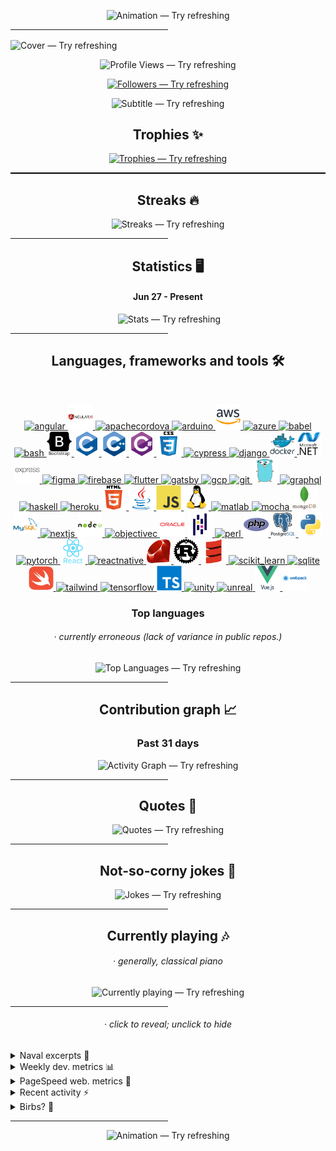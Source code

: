 <!-- For the sake of modularity (and accessibility), unused utilities are at last -->
<!-- Do not trim the whitespaces: easier readability -->
<!-- To do: <sup> -->





<!-- Animation SVG: -->

<p align="center"> <img src="https://raw.githubusercontent.com/mayhemantt/mayhemantt/Update/svg/Bottom.svg" alt="Animation — Try refreshing" /> </p>

<hr style="width:50%;text-align:left;margin-left:0">





<!-- Cover PNG: -->

<!-- 1. `src` = URL: -->

<!--
<img src="https://github.com/krakxn/krakxn/blob/main/cover.png" alt="Cover — Try refreshing">
-->

<!-- 2. `src` = Path: -->

<img src="./res/cover.png" alt="Cover — Try refreshing" width="2000" align="center">





<!-- Views counter: -->

<p align="center"> <img src="https://komarev.com/ghpvc/?username=krakxn&label=Profile%20Views&color=000205&style=for-the-badge" alt="Profile Views — Try refreshing" /> </p>





<!-- Follow me button (GitHub): -->

<p align="center"> <a href="https://github.com/krakxn?tab=followers"><img alt="Followers — Try refreshing" title="Follow me on GitHub!" src="https://custom-icon-badges.herokuapp.com/github/followers/krakxn?color=000205&labelColor=555555&style=for-the-badge&logo=person-add&label=Follow&logoColor=white"/> </a> </p>





<!-- Subtitle -- Dynamic SVG: -->

<p align="center"> <img src="https://readme-typing-svg.herokuapp.com/?lines=Is...+curious+(always+learning!).+Stoic.+Passionate+(effective-altruism+:3).;Obsessed+with...+space.+Cryptography+(ZK,+Post-quantum).+Applied+game-theory.;Loves...reading.+Listening+to+music+(uh..24/7).+Gaming+(rarely+lately..).&font=Roboto&color=050505&background=ffffff&duration=4000&center=true&vCenter=true&size=30&width=1100&height=75" alt="Subtitle — Try refreshing"> </p>





<!-- Trophies: --> 

<h2 align="center">Trophies ✨</h2>

<p align="center"> <a href="https://github.com/ryo-ma/github-profile-trophy"><img src="https://github-profile-trophy.vercel.app/?username=krakxn&theme=oldie&row=1&margin-w=5" alt="Trophies — Try refreshing" loading="lazy" /></a> </p>

<hr style="height:2px;border-width:0;color:gray;background-color:black">





<!-- Streaks: -->

<h2 align="center">Streaks 🔥</h2>

<p align="center"> <img src="https://github-readme-streak-stats.herokuapp.com/?user=krakxn&theme=graywhite" alt="Streaks — Try refreshing" loading="lazy" /> </p>

<hr style="width:50%;text-align:left;margin-left:0">





<!-- GitHub Stats: -->

<h2 align="center">Statistics 🖥️</h2>

<h4 align="center">Jun 27 - Present</h4>

<p align="center">&nbsp;<img src="https://github-readme-stats.vercel.app/api?username=krakxn&show_icons=true&locale=en&theme=swift&icon_color=050505&hide=stars" alt="Stats — Try refreshing" loading="lazy" /></p>

<hr style="width:50%;text-align:left;margin-left:0">





<!-- Languages and tools: -->

<h2 align="center">Languages, frameworks and tools 🛠️</h2>

<br>

<p align="center"> <a href="https://angular.io" target="_blank" rel="noreferrer"> <img src="https://angular.io/assets/images/logos/angular/angular.svg" alt="angular" width="40" height="40"/> </a> <a href="https://angular.io" target="_blank" rel="noreferrer"> <img src="https://raw.githubusercontent.com/devicons/devicon/master/icons/angularjs/angularjs-original-wordmark.svg" alt="angularjs" width="40" height="40"/> </a> <a href="https://cordova.apache.org/" target="_blank" rel="noreferrer"> <img src="https://www.vectorlogo.zone/logos/apache_cordova/apache_cordova-icon.svg" alt="apachecordova" width="40" height="40"/> </a> <a href="https://www.arduino.cc/" target="_blank" rel="noreferrer"> <img src="https://cdn.worldvectorlogo.com/logos/arduino-1.svg" alt="arduino" width="40" height="40"/> </a> <a href="https://aws.amazon.com" target="_blank" rel="noreferrer"> <img src="https://raw.githubusercontent.com/devicons/devicon/master/icons/amazonwebservices/amazonwebservices-original-wordmark.svg" alt="aws" width="40" height="40"/> </a> <a href="https://azure.microsoft.com/en-in/" target="_blank" rel="noreferrer"> <img src="https://www.vectorlogo.zone/logos/microsoft_azure/microsoft_azure-icon.svg" alt="azure" width="40" height="40"/> </a> <a href="https://babeljs.io/" target="_blank" rel="noreferrer"> <img src="https://www.vectorlogo.zone/logos/babeljs/babeljs-icon.svg" alt="babel" width="40" height="40"/> </a> <a href="https://www.gnu.org/software/bash/" target="_blank" rel="noreferrer"> <img src="https://www.vectorlogo.zone/logos/gnu_bash/gnu_bash-icon.svg" alt="bash" width="40" height="40"/> </a> <a href="https://getbootstrap.com" target="_blank" rel="noreferrer"> <img src="https://raw.githubusercontent.com/devicons/devicon/master/icons/bootstrap/bootstrap-plain-wordmark.svg" alt="bootstrap" width="40" height="40"/> </a> <a href="https://www.cprogramming.com/" target="_blank" rel="noreferrer"> <img src="https://raw.githubusercontent.com/devicons/devicon/master/icons/c/c-original.svg" alt="c" width="40" height="40"/> </a> <a href="https://www.w3schools.com/cpp/" target="_blank" rel="noreferrer"> <img src="https://raw.githubusercontent.com/devicons/devicon/master/icons/cplusplus/cplusplus-original.svg" alt="cplusplus" width="40" height="40"/> </a> <a href="https://www.w3schools.com/cs/" target="_blank" rel="noreferrer"> <img src="https://raw.githubusercontent.com/devicons/devicon/master/icons/csharp/csharp-original.svg" alt="csharp" width="40" height="40"/> </a> <a href="https://www.w3schools.com/css/" target="_blank" rel="noreferrer"> <img src="https://raw.githubusercontent.com/devicons/devicon/master/icons/css3/css3-original-wordmark.svg" alt="css3" width="40" height="40"/> </a> <a href="https://www.cypress.io" target="_blank" rel="noreferrer"> <img src="https://raw.githubusercontent.com/simple-icons/simple-icons/6e46ec1fc23b60c8fd0d2f2ff46db82e16dbd75f/icons/cypress.svg" alt="cypress" width="40" height="40"/> </a> <a href="https://www.djangoproject.com/" target="_blank" rel="noreferrer"> <img src="https://cdn.worldvectorlogo.com/logos/django.svg" alt="django" width="40" height="40"/> </a> <a href="https://www.docker.com/" target="_blank" rel="noreferrer"> <img src="https://raw.githubusercontent.com/devicons/devicon/master/icons/docker/docker-original-wordmark.svg" alt="docker" width="40" height="40"/> </a> <a href="https://dotnet.microsoft.com/" target="_blank" rel="noreferrer"> <img src="https://raw.githubusercontent.com/devicons/devicon/master/icons/dot-net/dot-net-original-wordmark.svg" alt="dotnet" width="40" height="40"/> </a> <a href="https://expressjs.com" target="_blank" rel="noreferrer"> <img src="https://raw.githubusercontent.com/devicons/devicon/master/icons/express/express-original-wordmark.svg" alt="express" width="40" height="40"/> </a> <a href="https://www.figma.com/" target="_blank" rel="noreferrer"> <img src="https://www.vectorlogo.zone/logos/figma/figma-icon.svg" alt="figma" width="40" height="40"/> </a> <a href="https://firebase.google.com/" target="_blank" rel="noreferrer"> <img src="https://www.vectorlogo.zone/logos/firebase/firebase-icon.svg" alt="firebase" width="40" height="40"/> </a> <a href="https://flutter.dev" target="_blank" rel="noreferrer"> <img src="https://www.vectorlogo.zone/logos/flutterio/flutterio-icon.svg" alt="flutter" width="40" height="40"/> </a> <a href="https://www.gatsbyjs.com/" target="_blank" rel="noreferrer"> <img src="https://www.vectorlogo.zone/logos/gatsbyjs/gatsbyjs-icon.svg" alt="gatsby" width="40" height="40"/> </a> <a href="https://cloud.google.com" target="_blank" rel="noreferrer"> <img src="https://www.vectorlogo.zone/logos/google_cloud/google_cloud-icon.svg" alt="gcp" width="40" height="40"/> </a> <a href="https://git-scm.com/" target="_blank" rel="noreferrer"> <img src="https://www.vectorlogo.zone/logos/git-scm/git-scm-icon.svg" alt="git" width="40" height="40"/> </a> <a href="https://golang.org" target="_blank" rel="noreferrer"> <img src="https://raw.githubusercontent.com/devicons/devicon/master/icons/go/go-original.svg" alt="go" width="40" height="40"/> </a> <a href="https://graphql.org" target="_blank" rel="noreferrer"> <img src="https://www.vectorlogo.zone/logos/graphql/graphql-icon.svg" alt="graphql" width="40" height="40"/> </a> <a href="https://www.haskell.org/" target="_blank" rel="noreferrer"> <img src="https://upload.wikimedia.org/wikipedia/commons/1/1c/Haskell-Logo.svg" alt="haskell" width="40" height="40"/> </a> <a href="https://heroku.com" target="_blank" rel="noreferrer"> <img src="https://www.vectorlogo.zone/logos/heroku/heroku-icon.svg" alt="heroku" width="40" height="40"/> </a> <a href="https://www.w3.org/html/" target="_blank" rel="noreferrer"> <img src="https://raw.githubusercontent.com/devicons/devicon/master/icons/html5/html5-original-wordmark.svg" alt="html5" width="40" height="40"/> </a> <a href="https://www.java.com" target="_blank" rel="noreferrer"> <img src="https://raw.githubusercontent.com/devicons/devicon/master/icons/java/java-original.svg" alt="java" width="40" height="40"/> </a> <a href="https://developer.mozilla.org/en-US/docs/Web/JavaScript" target="_blank" rel="noreferrer"> <img src="https://raw.githubusercontent.com/devicons/devicon/master/icons/javascript/javascript-original.svg" alt="javascript" width="40" height="40"/> </a> <a href="https://www.linux.org/" target="_blank" rel="noreferrer"> <img src="https://raw.githubusercontent.com/devicons/devicon/master/icons/linux/linux-original.svg" alt="linux" width="40" height="40"/> </a> <a href="https://www.mathworks.com/" target="_blank" rel="noreferrer"> <img src="https://upload.wikimedia.org/wikipedia/commons/2/21/Matlab_Logo.png" alt="matlab" width="40" height="40"/> </a> <a href="https://mochajs.org" target="_blank" rel="noreferrer"> <img src="https://www.vectorlogo.zone/logos/mochajs/mochajs-icon.svg" alt="mocha" width="40" height="40"/> </a> <a href="https://www.mongodb.com/" target="_blank" rel="noreferrer"> <img src="https://raw.githubusercontent.com/devicons/devicon/master/icons/mongodb/mongodb-original-wordmark.svg" alt="mongodb" width="40" height="40"/> </a> <a href="https://www.mysql.com/" target="_blank" rel="noreferrer"> <img src="https://raw.githubusercontent.com/devicons/devicon/master/icons/mysql/mysql-original-wordmark.svg" alt="mysql" width="40" height="40"/> </a> <a href="https://nextjs.org/" target="_blank" rel="noreferrer"> <img src="https://cdn.worldvectorlogo.com/logos/nextjs-2.svg" alt="nextjs" width="40" height="40"/> </a> <a href="https://nodejs.org" target="_blank" rel="noreferrer"> <img src="https://raw.githubusercontent.com/devicons/devicon/master/icons/nodejs/nodejs-original-wordmark.svg" alt="nodejs" width="40" height="40"/> </a> <a href="https://developer.apple.com/library/archive/documentation/Cocoa/Conceptual/ProgrammingWithObjectiveC/Introduction/Introduction.html" target="_blank" rel="noreferrer"> <img src="https://www.vectorlogo.zone/logos/apple_objectivec/apple_objectivec-icon.svg" alt="objectivec" width="40" height="40"/> </a> <a href="https://www.oracle.com/" target="_blank" rel="noreferrer"> <img src="https://raw.githubusercontent.com/devicons/devicon/master/icons/oracle/oracle-original.svg" alt="oracle" width="40" height="40"/> </a> <a href="https://pandas.pydata.org/" target="_blank" rel="noreferrer"> <img src="https://raw.githubusercontent.com/devicons/devicon/2ae2a900d2f041da66e950e4d48052658d850630/icons/pandas/pandas-original.svg" alt="pandas" width="40" height="40"/> </a> <a href="https://www.perl.org/" target="_blank" rel="noreferrer"> <img src="https://api.iconify.design/logos-perl.svg" alt="perl" width="40" height="40"/> </a> <a href="https://www.php.net" target="_blank" rel="noreferrer"> <img src="https://raw.githubusercontent.com/devicons/devicon/master/icons/php/php-original.svg" alt="php" width="40" height="40"/> </a> <a href="https://www.postgresql.org" target="_blank" rel="noreferrer"> <img src="https://raw.githubusercontent.com/devicons/devicon/master/icons/postgresql/postgresql-original-wordmark.svg" alt="postgresql" width="40" height="40"/> </a> <a href="https://www.python.org" target="_blank" rel="noreferrer"> <img src="https://raw.githubusercontent.com/devicons/devicon/master/icons/python/python-original.svg" alt="python" width="40" height="40"/> </a> <a href="https://pytorch.org/" target="_blank" rel="noreferrer"> <img src="https://www.vectorlogo.zone/logos/pytorch/pytorch-icon.svg" alt="pytorch" width="40" height="40"/> </a> <a href="https://reactjs.org/" target="_blank" rel="noreferrer"> <img src="https://raw.githubusercontent.com/devicons/devicon/master/icons/react/react-original-wordmark.svg" alt="react" width="40" height="40"/> </a> <a href="https://reactnative.dev/" target="_blank" rel="noreferrer"> <img src="https://reactnative.dev/img/header_logo.svg" alt="reactnative" width="40" height="40"/> </a> <a href="https://www.ruby-lang.org/en/" target="_blank" rel="noreferrer"> <img src="https://raw.githubusercontent.com/devicons/devicon/master/icons/ruby/ruby-original.svg" alt="ruby" width="40" height="40"/> </a> <a href="https://www.rust-lang.org" target="_blank" rel="noreferrer"> <img src="https://raw.githubusercontent.com/devicons/devicon/master/icons/rust/rust-plain.svg" alt="rust" width="40" height="40"/> </a> <a href="https://www.scala-lang.org" target="_blank" rel="noreferrer"> <img src="https://raw.githubusercontent.com/devicons/devicon/master/icons/scala/scala-original.svg" alt="scala" width="40" height="40"/> </a> <a href="https://scikit-learn.org/" target="_blank" rel="noreferrer"> <img src="https://upload.wikimedia.org/wikipedia/commons/0/05/Scikit_learn_logo_small.svg" alt="scikit_learn" width="40" height="40"/> </a> <a href="https://www.sqlite.org/" target="_blank" rel="noreferrer"> <img src="https://www.vectorlogo.zone/logos/sqlite/sqlite-icon.svg" alt="sqlite" width="40" height="40"/> </a> <a href="https://developer.apple.com/swift/" target="_blank" rel="noreferrer"> <img src="https://raw.githubusercontent.com/devicons/devicon/master/icons/swift/swift-original.svg" alt="swift" width="40" height="40"/> </a> <a href="https://tailwindcss.com/" target="_blank" rel="noreferrer"> <img src="https://www.vectorlogo.zone/logos/tailwindcss/tailwindcss-icon.svg" alt="tailwind" width="40" height="40"/> </a> <a href="https://www.tensorflow.org" target="_blank" rel="noreferrer"> <img src="https://www.vectorlogo.zone/logos/tensorflow/tensorflow-icon.svg" alt="tensorflow" width="40" height="40"/> </a> <a href="https://www.typescriptlang.org/" target="_blank" rel="noreferrer"> <img src="https://raw.githubusercontent.com/devicons/devicon/master/icons/typescript/typescript-original.svg" alt="typescript" width="40" height="40"/> </a> <a href="https://unity.com/" target="_blank" rel="noreferrer"> <img src="https://www.vectorlogo.zone/logos/unity3d/unity3d-icon.svg" alt="unity" width="40" height="40"/> </a> <a href="https://unrealengine.com/" target="_blank" rel="noreferrer"> <img src="https://raw.githubusercontent.com/kenangundogan/fontisto/036b7eca71aab1bef8e6a0518f7329f13ed62f6b/icons/svg/brand/unreal-engine.svg" alt="unreal" width="40" height="40"/> </a> <a href="https://vuejs.org/" target="_blank" rel="noreferrer"> <img src="https://raw.githubusercontent.com/devicons/devicon/master/icons/vuejs/vuejs-original-wordmark.svg" alt="vuejs" width="40" height="40"/> </a> <a href="https://webpack.js.org" target="_blank" rel="noreferrer"> <img src="https://raw.githubusercontent.com/devicons/devicon/d00d0969292a6569d45b06d3f350f463a0107b0d/icons/webpack/webpack-original-wordmark.svg" alt="webpack" width="40" height="40"/> </a> </p>

<!-- Top languages: -->

<h3 align="center">Top languages</h3>

<h6 align="center">· currently erroneous (lack of variance in public repos.)</h6>

<p align="center"><img src="https://github-readme-stats.vercel.app/api/top-langs?username=krakxn&show_icons=true&locale=en&layout=default&theme=swift&langs_count=6" alt="Top Languages — Try refreshing" loading="lazy" /></p>

<hr style="width:50%;text-align:left;margin-left:0">





<!-- Contributions graph: -->

<h2 align="center">Contribution graph 📈</h2>

<h3 align="center">Past 31 days</h3>

<!-- <h6 align="center">· uh oh, a rugpull! 📉</h6> -->

<!-- 1. Manually-hosted (Heroku) -->

<!--
[![AN's GitHub Activity Graph](https://krakxn-activity-graph.herokuapp.com/graph?username=krakxn&bg_color=000502&color=ffffff&line=ffffff&hide_border=true&area=true&area_color=ebe8e8)](https://github.com/ashutosh00710/github-readme-activity-graph)
-->

<!-- 2. Globally-hosted -->

<!--
[![AN's github activity graph](https://activity-graph.herokuapp.com/graph?username=krakxn&bg_color=000502&color=ffffff&line=ffffff&hide_border=true&area=true&area_color=ebe8e8)](https://github.com/ashutosh00710/github-readme-activity-graph)
-->

<p align="center"><img src="https://activity-graph.herokuapp.com/graph?username=krakxn&bg_color=000502&color=ffffff&line=ffffff&hide_border=true&area=true&area_color=ebe8e8" alt="Activity Graph — Try refreshing" loading="lazy" /></p>

<hr style="width:50%;text-align:left;margin-left:0">





<!-- Quotes: -->

<h2 align="center">Quotes 📝</h2>


<!-- 1. Non-customizable but can be aligned center; Themes: nord, light, dark, graywhite; Horizontal/Vertical -->

<p align="center"> <img src="https://quotes-github-readme.vercel.app/api?type=vertical&theme=graywhite" loading="lazy" alt="Quotes — Try refreshing" /> </p>


<!-- 2. Customizable but cannot be aligned center -->

<!--
<p align="left"> <img src="https://github-readme-quotes.herokuapp.com/quote?theme=graywhite&quoteCategory=life&font=Redressed" loading="lazy" alt="Quotes — Try refreshing" /> </p>
-->

<hr style="width:50%;text-align:left;margin-left:0">





<!-- Jokes: -->

<h2 align="center">Not-so-corny jokes 🙈</h2>

<!-- Parameters are customized -->

<p align="center"><img src="https://readme-jokes.vercel.app/api?hideBorder&theme=graywhite&codeColor=%555555&textColor=%0a0100&qColor=%0a0100&aColor=%0a0100" alt="Jokes — Try refreshing" loading="lazy" /></p>

<hr style="width:50%;text-align:left;margin-left:0">





<!-- Spotify (Now playing): -->

<h2 align="center">Currently playing 🎶</h2>

<h6 align="center">· generally, classical piano</h6>

<p align="center"> <img src="https://spotify-github-profile.vercel.app/api/view?uid=31gon44oozlgu62nit3rf352sbyu&cover_image=true&theme=novatorem&bar_color=53b14f&bar_color_cover=true" loading="lazy" alt="Currently playing — Try refreshing" /> </p>

<hr style="width:50%;text-align:left;margin-left:0">





<!-- Details tag: -->

<h6 align="center">· click to reveal; unclick to hide</h6>





<!-- Naval quotes: -->

<details>

<summary>Naval excerpts 📝</summary>

<h6 align="center">· updated arbitrarily for quality</h6>

<br>
<br>
<br>

<h4 align="center"><q>The overeducated are worse off than the undereducated, having traded common sense for the illusion of knowledge.</q></h4>

<br>
<br>
<br>
<br>

</details>










<!-- Dev. metrics -- Wakatime: -->

<details>

<summary>Weekly dev. metrics 📊</summary>

<h6 align="center">· automated, grammar funky at times</h6>

<!--START_SECTION:waka-->
**I'm a Night 🦉** 

```text
🌞 Morning                49 commits          ██░░░░░░░░░░░░░░░░░░░░░░░   08.21 % 
🌆 Daytime                149 commits         ██████░░░░░░░░░░░░░░░░░░░   24.96 % 
🌃 Evening                183 commits         ████████░░░░░░░░░░░░░░░░░   30.65 % 
🌙 Night                  216 commits         █████████░░░░░░░░░░░░░░░░   36.18 % 
```
📅 **I'm Most Productive on Saturday** 

```text
Monday                   48 commits          ██░░░░░░░░░░░░░░░░░░░░░░░   08.04 % 
Tuesday                  42 commits          ██░░░░░░░░░░░░░░░░░░░░░░░   07.04 % 
Wednesday                39 commits          ██░░░░░░░░░░░░░░░░░░░░░░░   06.53 % 
Thursday                 53 commits          ██░░░░░░░░░░░░░░░░░░░░░░░   08.88 % 
Friday                   79 commits          ███░░░░░░░░░░░░░░░░░░░░░░   13.23 % 
Saturday                 307 commits         █████████████░░░░░░░░░░░░   51.42 % 
Sunday                   29 commits          █░░░░░░░░░░░░░░░░░░░░░░░░   04.86 % 
```



<!--END_SECTION:waka-->

</details>





<!-- PageSpeed web metrics -->

<details>

<summary>PageSpeed web. metrics 📑</summary>

<br>
<br>


<p align="center">	<img src="res/pagespeed_hybrid.svg" alt="Pagespeed metrics — Try refreshing" height="250"> </p>
 
</details>




<!-- Snake contribution-grid mini-game -- Animation SVG: -->

<!--

<details>

<summary>Contribution-grid (🐍!)</summary>

<br>

<p align="center"> <img src="https://i.imgur.com/x1KbuCq.gif" width="500" alt="Title animation — Try refreshing"> </p>
 
<p align="center"> <img src="https://github.com/krakxn/krakxn/blob/output/github-contribution-grid-snake.svg" alt="Contribution-grid mini-game — Try refreshing" loading="lazy" /> </p>

</details>
-->




<!-- Recent activity: -->

<details>

<summary>Recent activity ⚡</summary>

<br>

<!--START_SECTION:activity-->
1. 🗣 Commented on [#121](https://github.com/PatrickAlphaC/hardhat-smartcontract-lottery-fcc/issues/121) in [PatrickAlphaC/hardhat-smartcontract-lottery-fcc](https://github.com/PatrickAlphaC/hardhat-smartcontract-lottery-fcc)
2. 🗣 Commented on [#110](https://github.com/PatrickAlphaC/hardhat-smartcontract-lottery-fcc/issues/110) in [PatrickAlphaC/hardhat-smartcontract-lottery-fcc](https://github.com/PatrickAlphaC/hardhat-smartcontract-lottery-fcc)
3. 🗣 Commented on [#3491](https://github.com/smartcontractkit/full-blockchain-solidity-course-js/issues/3491) in [smartcontractkit/full-blockchain-solidity-course-js](https://github.com/smartcontractkit/full-blockchain-solidity-course-js)
4. 🗣 Commented on [#3491](https://github.com/smartcontractkit/full-blockchain-solidity-course-js/issues/3491) in [smartcontractkit/full-blockchain-solidity-course-js](https://github.com/smartcontractkit/full-blockchain-solidity-course-js)
5. 💪 Opened PR [#1](https://github.com/zjy-1998/nextjs-smartcontract-lottery-fcc/pull/1) in [zjy-1998/nextjs-smartcontract-lottery-fcc](https://github.com/zjy-1998/nextjs-smartcontract-lottery-fcc)
5. 💪 Opened PR [#2](https://github.com/TimeKeyRoll/hardhat-nft-fcc/pull/2) in [TimeKeyRoll/hardhat-nft-fcc](https://github.com/TimeKeyRoll/hardhat-nft-fcc)
<!--END_SECTION:activity-->

</details>





<!-- Pawwots -->

<details>

<summary>Birbs? 🦜</summary>

<h6 align="center">· sorry.. too cute to be excluded 😬</h6>

<div align="center">
    <img src="https://cultofthepartyparrot.com/parrots/hd/githubparrot.gif" width="30" height="30"/>
    <!-- <img src="https://cultofthepartyparrot.com/flags/hd/indiaparrot.gif" width="30" height="30"/> -->
    <img src="https://cultofthepartyparrot.com/parrots/asyncparrot.gif" width="36" height="30"/>
    <!-- <img src="https://cultofthepartyparrot.com/parrots/exceptionallyfastparrot.gif" width="30" height="30"/> -->
    <img src="https://cultofthepartyparrot.com/parrots/hd/60fpsparrot.gif" width="30" height="30"/>
    <img src="https://cultofthepartyparrot.com/parrots/hd/jumpingparrot.gif" width="30" height="30"/>
    <img src="https://cultofthepartyparrot.com/parrots/hd/opensourceparrot.gif" width="30" height="30"/>
    <img src="https://cultofthepartyparrot.com/parrots/hd/dealwithitnowparrot.gif" width="30" height="30"/>
    <img src="https://cultofthepartyparrot.com/parrots/hd/hypnoparrotlight.gif" width="30" height="30"/>
    <img src="https://cultofthepartyparrot.com/parrots/databaseparrot.gif" width="30" height="30"/>
    <img src="https://cultofthepartyparrot.com/parrots/fixparrot.gif" width="36" height="30"/>
    <img src="https://cultofthepartyparrot.com/parrots/hd/laptop_parrot.gif" width="30" height="30"/>
    <img src="https://cultofthepartyparrot.com/parrots/hd/spinningparrot.gif" width="30" height="30"/>
    <img src="https://cultofthepartyparrot.com/parrots/hd/levitationparrot.gif" width="30" height="30"/>
    <img src="https://cultofthepartyparrot.com/parrots/hd/meldparrot.gif" width="30" height="30"/>
    <img src="https://cultofthepartyparrot.com/parrots/slomoparrot.gif" width="30" height="30"/>
    <img src="https://cultofthepartyparrot.com/parrots/hd/moonwalkingparrot.gif" width="30" height="30"/>
    <img src="https://cultofthepartyparrot.com/parrots/hd/stableparrot.gif" width="30" height="30"/>
    <img src="https://cultofthepartyparrot.com/parrots/hd/scienceparrot.gif" width="30" height="30"/>
    <img src="https://cultofthepartyparrot.com/parrots/hd/pirateparrot.gif" width="30" height="30"/>
    <img src="https://cultofthepartyparrot.com/parrots/hd/footballparrot.gif" width="30" height="30"/>
    <img src="https://cultofthepartyparrot.com/parrots/hd/illuminatiparrot.gif" width="30" height="30"/>
    <img src="https://cultofthepartyparrot.com/parrots/hd/hypnoparrotdark.gif" width="30" height="30"/>
    <img src="https://cultofthepartyparrot.com/parrots/hd/mustacheparrot.gif" width="30" height="30"/>
</div>

</details>

<hr style="width:50%;text-align:left;margin-left:0">





<!-- Animation SVG: -->

<p align="center"> <img src="https://raw.githubusercontent.com/mayhemantt/mayhemantt/Update/svg/Bottom.svg" alt="Animation — Try refreshing" /> </p>





<!-- Unused utilities: -->

<!-- Music detailed: --> 

<!--
<td width="50%">
  <p align="center">
  <a href="https://readme.andyruwruw.com/api/now-playing?open">
    Comment: Music bars move to the beat and are colored based on the track's happiness, danceability and energy! 
    <img src="https://readme.andyruwruw.com/api/now-playing">
  </a>
</p>
<p align="center">
  <img src="https://readme.andyruwruw.com/api/top-played">
</p>
<p align="center">
  Comment: He came up with the idea of HOW to show React components as an img on a README.md and the now playing component! 
  <i>inspired by <a href="https://github.com/natemoo-re">natemoo-re</a></i>
</p>
-->





<!-- Detailed GitHub Stats: (Lines of code and more) -->

<!--
![AN's GitHub Stats](https://raw.githubusercontent.com/krakxn/github-stats/master/generated/languages.svg#gh-dark-mode-only)
![AN's GitHub Stats](https://raw.githubusercontent.com/krakxn/github-stats/master/generated/languages.svg#gh-light-mode-only)
![AN's GitHub Stats](https://raw.githubusercontent.com/krakxn/github-stats/master/generated/overview.svg#gh-dark-mode-only)
![AN's GitHub Stats](https://raw.githubusercontent.com/krakxn/github-stats/master/generated/overview.svg#gh-light-mode-only)
-->





<!-- Memes: -->

<!--
<h2 align="center">Dev. memes! ^_____^ </h2>

<h6 align="center">· who doesn't love memes? :p</h6>

<p align="center"> <img src='https://random-memer.herokuapp.com/' title="Meme" alt="Memes — Try refreshing" height="625"> </p>

<hr style="width:50%;text-align:left;margin-left:0">
-->




<!-- Cover SVG -- (`Hello World` in numerous languages): -->

<!--
<p align="center"> <img src="https://rishavanand.github.io/static/images/greetings.gif" alt="Animation — Try refreshing" /> </p>
-->







